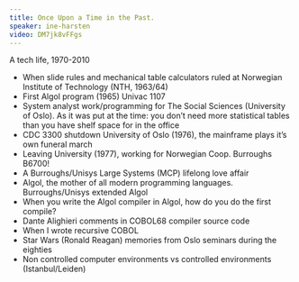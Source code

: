 ```yaml
---
title: Once Upon a Time in the Past.
speaker: ine-harsten
video: DM7jk8vFFgs
---
```


A tech life, 1970-2010

- When slide rules and mechanical table calculators ruled at Norwegian Institute of Technology (NTH, 1963/64)
- First Algol program (1965) Univac 1107
- System analyst work/programming for The Social Sciences (University of Oslo). As it was put at the time: you don’t need more statistical tables than you have shelf space for in the office
- CDC 3300 shutdown University of Oslo (1976), the mainframe plays it’s own funeral march
- Leaving University (1977), working for Norwegian Coop. Burroughs B6700!
- A Burroughs/Unisys Large Systems (MCP) lifelong love affair
- Algol, the mother of all modern programming languages. Burroughs/Unisys extended Algol
- When you write the Algol compiler in Algol, how do you do the first compile?
- Dante Alighieri comments in COBOL68 compiler source code
- When I wrote recursive COBOL
- Star Wars (Ronald Reagan) memories from Oslo seminars during the eighties
- Non controlled computer environments vs controlled environments (Istanbul/Leiden)
